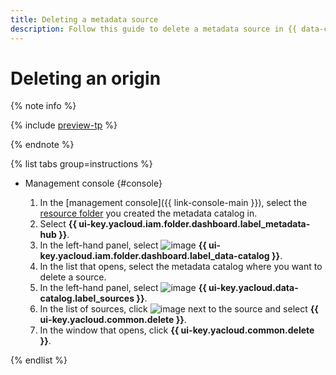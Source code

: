 ```yaml
---
title: Deleting a metadata source
description: Follow this guide to delete a metadata source in {{ data-catalog-full-name }}.
---
```


# Deleting an origin


{% note info %}

{% include [preview-tp](../../../_includes/preview-tp.md) %}

{% endnote %}


{% list tabs group=instructions %}

- Management console {#console}

  1. In the [management console]({{ link-console-main }}), select the [resource folder](../../../resource-manager/concepts/resources-hierarchy.md#folder) you created the metadata catalog in.
  1. Select **{{ ui-key.yacloud.iam.folder.dashboard.label_metadata-hub }}**.
  1. In the left-hand panel, select ![image](../../../_assets/console-icons/folder-magnifier.svg) **{{ ui-key.yacloud.iam.folder.dashboard.label_data-catalog }}**.
  1. In the list that opens, select the metadata catalog where you want to delete a source.
  1. In the left-hand panel, select ![image](../../../_assets/console-icons/cloud-arrow-up-in.svg) **{{ ui-key.yacloud.data-catalog.label_sources }}**.
  1. In the list of sources, click ![image](../../../_assets/console-icons/ellipsis.svg) next to the source and select **{{ ui-key.yacloud.common.delete }}**.
  1. In the window that opens, click **{{ ui-key.yacloud.common.delete }}**.

{% endlist %}
